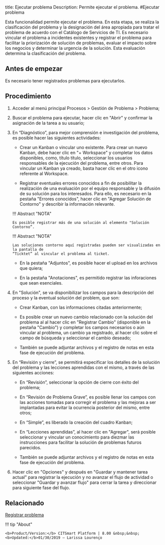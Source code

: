 title: Ejecutar problema
Description: Permite ejecutar el problema.
#Ejecutar problema

Esta funcionalidad permite ejecutar el problema. En esta etapa, se realiza la clasificación del problema y la designación del área apropiada para tratar el problema de acuerdo con el Catálogo de Servicios de TI. Es necesario vincular el problema a incidentes existentes y registrar el problema para facilitar la priorización de solución de problemas, evaluar el impacto sobre los negocios y determinar la urgencia de la solución. Esta evaluación determina la clasificación del problema.

Antes de empezar
----------------

Es necesario tener registrados problemas para ejecutarlos.

Procedimiento
------------

1.  Acceder al menú principal Procesos \>
    Gestión de Problema \> Problema;

2.  Buscar el problema para ejecutar, hacer clic en "Abrir" y confirmar
    la asignación de la tarea a su usuario;

3.  En “Diagnóstico”, para mejor comprensión e investigación del problema, es posible
    hacer las siguientes actividades:

    -   Crear un Kanban o vincular uno existente. Para crear un nuevo Kanban,
    debe hacer clic en "+ Workspace" y completar los datos disponibles, como, título
    título, seleccionar los usuarios responsables de la ejecución del problema, entre otros.
    Para vincular un Kanban ya creado, basta hacer clic en el otro icono referente al Workspace.

    -   Registrar eventuales errores conocidos a fin de posibilitar la realización de una evaluación por el
    equipo responsable y la difusión de su solución para los interesados. Para ello,
    es necesario en la pestaña "Errores conocidos", hacer clic en  "Agregar Solución de
    Contorno" y describir la información relevante.
    
    !!! Abstract "NOTA"

        Es posible registrar más de una solución al elemento "Solución Contorno”. 

    !!! Abstract "NOTA"

        Las soluciones contorno aquí registradas pueden ser visualizadas en la pantalla de
        “Ticktet” al vincular el problema al ticket.
     
    -   En la pestaña "Adjuntos", es posible hacer el upload en los archivos que quiera;

    -   En la pestaña "Anotaciones", es permitido registrar las inforaciones que sean esenciales.

4.  En "Solución", se va disponibilizar los campos para la descripción del proceso y la eventual
    solución del problem, que son:

    -   Crear Kanban, con las informaciones citadas anteriormente;

    -   Es posible crear un nuevo cambio relacionado con la solución del problema al
    al hacer clic en "Registrar Cambio" (disponible en la pestaña "Cambio") y completar
    los campos necesarios o aún vincular al problema, un cambio ya registrado,
    al hacer clic sobre el campo de búsqueda y seleccionar el cambio deseado;

    -   También se puede adjuntar archivos y el registro de notas en esta fase de
    ejecución del problema.

5.  En “Revisión y cierre”, se permitirá especificar los detalles de la
    solución del problema y las lecciones aprendidas con el mismo, a través
    de las siguientes acciones:

    -   En “Revisión”, seleccionar la opción de cierre con éxito del problema;

    -   En “Revisión de Problema Grave”, es posible llenar los campos con las acciones
    tomadas para corregir el problema y las mejoras a ser implantadas para
    evitar la ocurrencia posterior del mismo, entre otros;

    -   En “Simple”, es liberado la creación del cuadro Kanban;

    -   En “Lecciones aprendidas”, al hacer clic en "Agregar", será posible
    seleccionar y vincular un conocimiento para diezmar las instrucciones para
    facilitar la solución de problemas futuros parecidos.

    -   También se puede adjuntar archivos y el registro de notas en esta fase de
    ejecución del problema.

6.  Hacer clic en "Opciones" y después en "Guardar y mantener tarea actual" para registrar
    la ejecución y no avanzar el flujo de actividad o seleccionar "Guardar y avanzar flujo" para
    cerrar la tarea y direccionar para siguiente fase del flujo.
    
Relacionado
------------
 
[Registrar problema](/pt-br/citsmart-esp-8/processes/problem/use/register-problem.html)

!!! tip "About"

    <b>Product/Version:</b> CITSmart Platform | 8.00 &nbsp;&nbsp;
    <b>Updated:</b>01/30/2019 – Larissa Lourenço  
